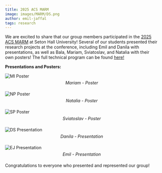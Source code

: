 ```yaml
---
title: 2025 ACS MARM
image: images/MARM/DS.png
author: emil-jaffal
tags: research
---
```


We are excited to share that our group members participated in the [2025 ACS MARM](https://marmacs.org) at Seton Hall University! Several of our students presented their research projects at the conference, including Emil and Danila with presentations, as well as Bala, Mariam, Sviatoslav, and Natalia with their own posters! The full technical program can be found [here!](https://drive.google.com/file/d/1K0cDUTLJpxVJAsEV92hJZK7PlEvhpCUt/view)

<!--more-->

**Presentations and Posters:**

<img src="/images/MARM/MI.jpeg" alt="MI Poster" style="max-width: 60%; margin-bottom: 5px;" />
<div style="text-align:center; margin-bottom: 20px;"><em>Mariam - Poster</em></div>

<img src="/images/MARM/NP.jpeg" alt="NP Poster" style="max-width: 60%; margin-bottom: 5px;" />
<div style="text-align:center; margin-bottom: 20px;"><em>Natalia - Poster</em></div>

<img src="/images/MARM/SP.png" alt="SP Poster" style="max-width: 60%; margin-bottom: 5px;" />
<div style="text-align:center; margin-bottom: 20px;"><em>Sviatoslav - Poster</em></div>

<img src="/images/MARM/DS.png" alt="DS Presentation" style="max-width: 60%; margin-bottom: 5px;" />
<div style="text-align:center; margin-bottom: 20px;"><em>Danila - Presentation</em></div>

<img src="/images/MARM/EJ.png" alt="EJ Presentation" style="max-width: 60%; margin-bottom: 5px;" />
<div style="text-align:center; margin-bottom: 20px;"><em>Emil - Presentation</em></div>

Congratulations to everyone who presented and represented our group!

